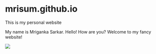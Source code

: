 # mrisum.github.io
This is my personal website

My name is Mriganka Sarkar. Hello! How are you? Welcome to my fancy website!

![](https://i.gifer.com/embedded/download/7Am9.gif)
